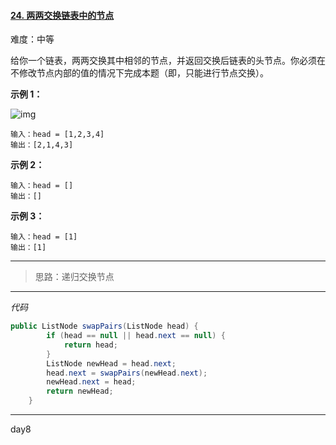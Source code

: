 #### [24. 两两交换链表中的节点](https://leetcode.cn/problems/swap-nodes-in-pairs/)

难度：中等

给你一个链表，两两交换其中相邻的节点，并返回交换后链表的头节点。你必须在不修改节点内部的值的情况下完成本题（即，只能进行节点交换）。

 

**示例 1：**

![img](https://assets.leetcode.com/uploads/2020/10/03/swap_ex1.jpg)

```
输入：head = [1,2,3,4]
输出：[2,1,4,3]
```

**示例 2：**

```
输入：head = []
输出：[]
```

**示例 3：**

```
输入：head = [1]
输出：[1]
```

----------------------

> 思路：递归交换节点

------------

*代码*

```java
public ListNode swapPairs(ListNode head) { 
        if (head == null || head.next == null) { 
            return head; 
        } 
        ListNode newHead = head.next; 
        head.next = swapPairs(newHead.next); 
        newHead.next = head; 
        return newHead; 
    }
```

--------------

day8

